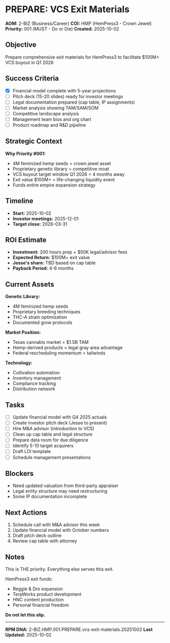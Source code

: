 # PREPARE: VCS Exit Materials

**AOM:** 2-BIZ (Business/Career)
**COI:** HMP (HemPress3 - Crown Jewel)
**Priority:** 001 (MUST - Do or Die)
**Created:** 2025-10-02

## Objective

Prepare comprehensive exit materials for HemPress3 to facilitate $100M+ VCS buyout in Q1 2026

## Success Criteria

- [x] Financial model complete with 5-year projections
- [ ] Pitch deck (15-20 slides) ready for investor meetings
- [ ] Legal documentation prepared (cap table, IP assignments)
- [ ] Market analysis showing TAM/SAM/SOM
- [ ] Competitive landscape analysis
- [ ] Management team bios and org chart
- [ ] Product roadmap and R&D pipeline

## Strategic Context

**Why Priority #001:**

- 4M feminized hemp seeds = crown jewel asset
- Proprietary genetic library = competitive moat
- VCS buyout target window Q1 2026 = 4 months away
- Exit value $100M+ = life-changing liquidity event
- Funds entire empire expansion strategy

## Timeline

- **Start:** 2025-10-02
- **Investor meetings:** 2025-12-01
- **Target close:** 2026-03-31

## ROI Estimate

- **Investment:** 200 hours prep + $50K legal/advisor fees
- **Expected Return:** $100M+ exit value
- **Jesse's share:** TBD based on cap table
- **Payback Period:** 4-6 months

## Current Assets

**Genetic Library:**

- 4M feminized hemp seeds
- Proprietary breeding techniques
- THC-A strain optimization
- Documented grow protocols

**Market Position:**

- Texas cannabis market = $1.5B TAM
- Hemp-derived products = legal gray area advantage
- Federal rescheduling momentum = tailwinds

**Technology:**

- Cultivation automation
- Inventory management
- Compliance tracking
- Distribution network

## Tasks

- [ ] Update financial model with Q4 2025 actuals
- [ ] Create investor pitch deck (Jesse to present)
- [ ] Hire M&A advisor (introduction to VCS)
- [ ] Clean up cap table and legal structure
- [ ] Prepare data room for due diligence
- [ ] Identify 5-10 target acquirers
- [ ] Draft LOI template
- [ ] Schedule management presentations

## Blockers

- Need updated valuation from third-party appraiser
- Legal entity structure may need restructuring
- Some IP documentation incomplete

## Next Actions

1. Schedule call with M&A advisor this week
2. Update financial model with October numbers
3. Draft pitch deck outline
4. Review cap table with attorney

## Notes

This is THE priority. Everything else serves this exit.

HemPress3 exit funds:

- Reggie & Dro expansion
- TerpWorks product development
- HNC content production
- Personal financial freedom

**Do not let this slip.**

---
**RPM DNA:** 2-BIZ.HMP.001.PREPARE.vcs-exit-materials.20251002
**Last Updated:** 2025-10-02

<!-- Optimized: 2025-10-02 -->
